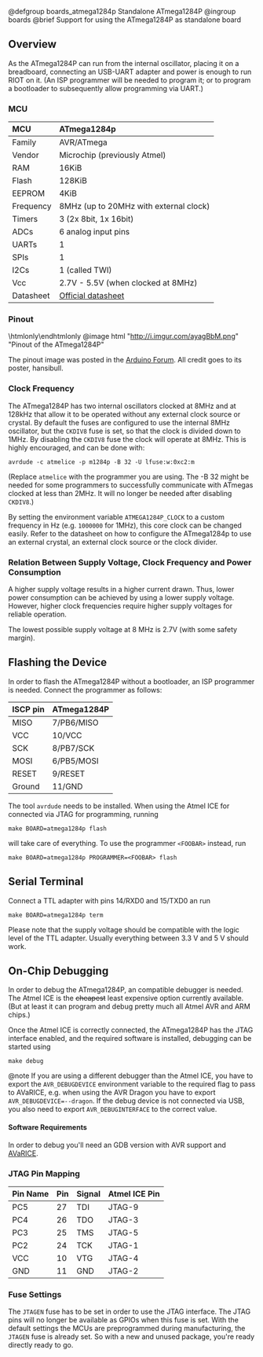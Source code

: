@defgroup    boards_atmega1284p Standalone ATmega1284P
@ingroup     boards
@brief       Support for using the ATmega1284P as standalone board

## Overview

As the ATmega1284P can run from the internal oscillator, placing it on a
breadboard, connecting an USB-UART adapter and power is enough to run RIOT on
it. (An ISP programmer will be needed to program it; or to program a bootloader
to subsequently allow programming via UART.)

### MCU
| MCU           | ATmega1284p                            |
|:------------- |:-------------------------------------- |
| Family        | AVR/ATmega                             |
| Vendor        | Microchip (previously Atmel)           |
| RAM           | 16KiB                                  |
| Flash         | 128KiB                                 |
| EEPROM        | 4KiB                                   |
| Frequency     | 8MHz (up to 20MHz with external clock) |
| Timers        | 3 (2x 8bit, 1x 16bit)                  |
| ADCs          | 6 analog input pins                    |
| UARTs         | 1                                      |
| SPIs          | 1                                      |
| I2Cs          | 1 (called TWI)                         |
| Vcc           | 2.7V - 5.5V (when clocked at 8MHz)     |
| Datasheet     | [Official datasheet](http://ww1.microchip.com/downloads/en/DeviceDoc/Atmel-42719-ATmega1284P_Datasheet.pdf) |

### Pinout

\htmlonly<style>div.image img[src="http://i.imgur.com/ayagBbM.png"]{width:50%;}</style>\endhtmlonly
@image html "http://i.imgur.com/ayagBbM.png" "Pinout of the ATmega1284P"<br>

The pinout image was posted in the
[Arduino Forum](https://forum.arduino.cc/index.php?topic=322745.0).
All credit goes to its poster, hansibull.

### Clock Frequency

The ATmega1284P has two internal oscillators clocked at 8MHz and at 128kHz that
allow it to be operated without any external clock source or crystal. By default
the fuses are configured to use the internal 8MHz oscillator, but the `CKDIV8`
fuse is set, so that the clock is divided down to 1MHz. By disabling the
`CKDIV8` fuse the clock will operate at 8MHz. This is highly encouraged, and
can be done with:

~~~~~~~~~~~~~~~~~~~~~~~~~~~~~~~~~~~~~~~~~~~~~~~~~~~~~~~~~~~~~~~~~~~~~~~~~~~~~~~~
avrdude -c atmelice -p m1284p -B 32 -U lfuse:w:0xc2:m
~~~~~~~~~~~~~~~~~~~~~~~~~~~~~~~~~~~~~~~~~~~~~~~~~~~~~~~~~~~~~~~~~~~~~~~~~~~~~~~~

(Replace `atmelice` with the programmer you are using. The -B 32 might be
needed for some programmers to successfully communicate with ATmegas clocked at
less than 2MHz. It will no longer be needed after disabling `CKDIV8`.)

By setting the environment variable `ATMEGA1284P_CLOCK` to a custom frequency in
Hz (e.g. `1000000` for 1MHz), this core clock can be changed easily. Refer to
the datasheet on how to configure the ATmega1284p to use an external crystal,
an external clock source or the clock divider.

### Relation Between Supply Voltage, Clock Frequency and Power Consumption

A higher supply voltage results in a higher current drawn. Thus, lower power
consumption can be achieved by using a lower supply voltage. However, higher
clock frequencies require higher supply voltages for reliable operation.

The lowest possible supply voltage at 8 MHz is 2.7V (with some safety margin).

## Flashing the Device

In order to flash the ATmega1284P without a bootloader, an ISP programmer is
needed. Connect the programmer as follows:

| ISCP pin | ATmega1284P    |
|:-------- |:-------------- |
| MISO     | 7/PB6/MISO     |
| VCC      | 10/VCC         |
| SCK      | 8/PB7/SCK      |
| MOSI     | 6/PB5/MOSI     |
| RESET    | 9/RESET        |
| Ground   | 11/GND         |

The tool `avrdude` needs to be installed. When using the Atmel ICE for
connected via JTAG for programming, running

    make BOARD=atmega1284p flash

will take care of everything. To use the programmer `<FOOBAR>` instead, run

    make BOARD=atmega1284p PROGRAMMER=<FOOBAR> flash

## Serial Terminal

Connect a TTL adapter with pins 14/RXD0 and 15/TXD0 an run

    make BOARD=atmega1284p term

Please note that the supply voltage should be compatible with the logic level of
the TTL adapter. Usually everything between 3.3 V and 5 V should work.

## On-Chip Debugging

In order to debug the ATmega1284P, an compatible debugger is needed. The Atmel
ICE is the ~~cheapest~~ least expensive option currently available. (But at
least it can program and debug pretty much all Atmel AVR and ARM chips.)

Once the Atmel ICE is correctly connected, the ATmega1284P has the JTAG
interface enabled, and the required software is installed, debugging can be
started using

    make debug

@note       If you are using a different debugger than the Atmel ICE, you have
            to export the `AVR_DEBUGDEVICE` environment variable to the required
            flag to pass to AVaRICE, e.g. when using the AVR Dragon you have to
            export `AVR_DEBUGDEVICE=--dragon`. If the debug device is not
            connected via USB, you also need to export `AVR_DEBUGINTERFACE` to
            the correct value.

#### Software Requirements

In order to debug you'll need an GDB version with AVR support and
[AVaRICE](https://github.com/avrdudes/avarice).

### JTAG Pin Mapping

| Pin Name  | Pin   | Signal    | Atmel ICE Pin     |
|:----------|:------|:----------|:------------------|
| PC5       | 27    | TDI       | JTAG-9            |
| PC4       | 26    | TDO       | JTAG-3            |
| PC3       | 25    | TMS       | JTAG-5            |
| PC2       | 24    | TCK       | JTAG-1            |
| VCC       | 10    | VTG       | JTAG-4            |
| GND       | 11    | GND       | JTAG-2            |

### Fuse Settings

The `JTAGEN` fuse has to be set in order to use the JTAG interface. The JTAG
pins will no longer be available as GPIOs when this fuse is set. With the
default settings the MCUs are preprogrammed during manufacturing, the `JTAGEN`
fuse is already set. So with a new and unused package, you're ready directly
ready to go.
